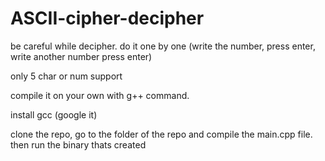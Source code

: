 # ASCII-cipher-decipher

be careful while decipher. do it one by one (write the number, press enter, write another number press enter)

only 5 char or num support

compile it on your own with g++ command.

install gcc (google it)

clone the repo, go to the folder of the repo and compile the main.cpp file. then run the binary thats created
